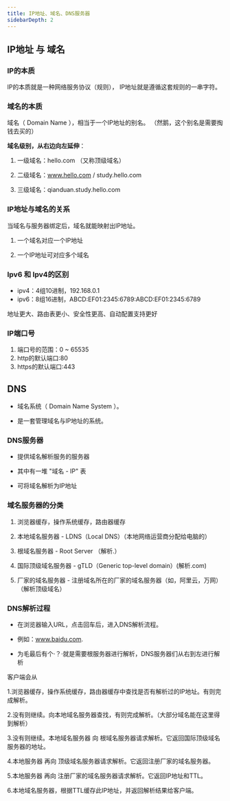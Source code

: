 ```yaml
---
title: IP地址、域名、DNS服务器
sidebarDepth: 2
---
```


## IP地址 与 域名

### IP的本质
IP的本质就是一种网络服务协议（规则），
IP地址就是遵循这套规则的一串字符。

### 域名的本质
域名（ Domain Name ），相当于一个IP地址的别名。
（然鹅，这个别名是需要掏钱去买的）

**域名级别，从右边向左延伸**：

1. 一级域名：hello.com （又称顶级域名）

2. 二级域名：www.hello.com / study.hello.com

3. 三级域名：qianduan.study.hello.com

### IP地址与域名的关系
当域名与服务器绑定后，域名就能映射出IP地址。

1. 一个域名对应一个IP地址

2. 一个IP地址可对应多个域名

### Ipv6 和 Ipv4的区别

* ipv4：4组10进制，192.168.0.1
* ipv6：8组16进制，ABCD:EF01:2345:6789:ABCD:EF01:2345:6789

地址更大、路由表更小、安全性更高、自动配置支持更好

### IP端口号

1. 端口号的范围：0 ~ 65535
2. http的默认端口:80
3. https的默认端口:443


## DNS

* 域名系统（ Domain Name System ）。

* 是一套管理域名与IP地址的系统。

### DNS服务器

* 提供域名解析服务的服务器

* 其中有一堆 "域名 - IP" 表

* 可将域名解析为IP地址


### 域名服务器的分类

1. 浏览器缓存，操作系统缓存，路由器缓存

2. 本地域名服务器 - LDNS（Local DNS）（本地网络运营商分配给电脑的）

3. 根域名服务器 - Root Server （解析.）

4. 国际顶级域名服务器 - gTLD（Generic top-level domain）(解析.com)

5. 厂家的域名服务器 - 注册域名所在的厂家的域名服务器（如，阿里云，万网）（解析顶级域名）

### DNS解析过程

* 在浏览器输入URL，点击回车后，进入DNS解析流程。

* 例如：www.baidu.com. 
* 为毛最后有个·？·就是需要根服务器进行解析，DNS服务器们从右到左进行解析

客户端会从

1.浏览器缓存，操作系统缓存，路由器缓存中查找是否有解析过的IP地址。有则完成解析。

2.没有则继续。向本地域名服务器查找，有则完成解析。（大部分域名能在这里得到解析）

3.没有则继续。本地域名服务器 向 根域名服务器请求解析。它返回国际顶级域名服务器的地址。

4.本地服务器 再向 顶级域名服务器请求解析。它返回注册厂家的域名服务器。

5.本地服务器 再向 注册厂家的域名服务器请求解析。它返回IP地址和TTL。

6.本地域名服务器，根据TTL缓存此IP地址，并返回解析结果给客户端。

